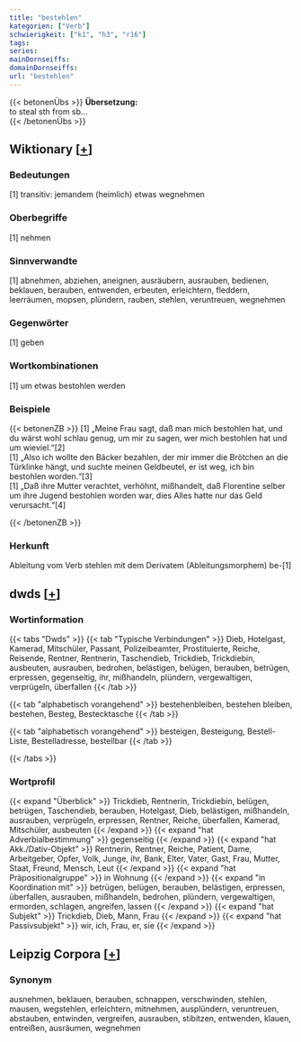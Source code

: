 ```yaml
---
title: "bestehlen"
kategorien: ["Verb"]
schwierigkeit: ["k1", "h3", "r16"]
tags:
series:
mainDornseiffs:
domainDornseiffs:
url: "bestehlen"
---
```


{{< betonenÜbs >}}
**Übersetzung:**  
to steal sth from sb...  
{{< /betonenÜbs >}}

## Wiktionary [[+](https://de.wiktionary.org/wiki/bestehlen)]

### Bedeutungen
[1] transitiv: jemandem (heimlich) etwas wegnehmen  

### Oberbegriffe
[1] nehmen  

### Sinnverwandte
[1] abnehmen, abziehen, aneignen, ausräubern, ausrauben, bedienen, beklauen, berauben, entwenden, erbeuten, erleichtern, fleddern, leerräumen, mopsen, plündern, rauben, stehlen, veruntreuen, wegnehmen  

### Gegenwörter
[1] geben  

### Wortkombinationen
[1] um etwas bestohlen werden  

### Beispiele
{{< betonenZB >}}
[1] „Meine Frau sagt, daß man mich bestohlen hat, und du wärst wohl schlau genug, um mir zu sagen, wer mich bestohlen hat und um wieviel.“[2]  
[1] „Also ich wollte den Bäcker bezahlen, der mir immer die Brötchen an die Türklinke hängt, und suchte meinen Geldbeutel, er ist weg, ich bin bestohlen worden.“[3]  
[1] „Daß ihre Mutter verachtet, verhöhnt, mißhandelt, daß Florentine selber um ihre Jugend bestohlen worden war, dies Alles hatte nur das Geld verursacht.“[4]  

{{< /betonenZB >}}
### Herkunft
Ableitung vom Verb stehlen mit dem Derivatem (Ableitungsmorphem) be-[1]  



## dwds [[+](https://www.dwds.de/wb/bestehlen)]

### Wortinformation
{{< tabs "Dwds" >}}
{{< tab "Typische Verbindungen" >}}
Dieb, Hotelgast, Kamerad, Mitschüler, Passant, Polizeibeamter, Prostituierte, Reiche, Reisende, Rentner, Rentnerin, Taschendieb, Trickdieb, Trickdiebin, ausbeuten, ausrauben, bedrohen, belästigen, belügen, berauben, betrügen, erpressen, gegenseitig, ihr, mißhandeln, plündern, vergewaltigen, verprügeln, überfallen
{{< /tab >}}

{{< tab "alphabetisch vorangehend" >}}
bestehenbleiben, bestehen bleiben, bestehen, Besteg, Bestecktasche
{{< /tab >}}

{{< tab "alphabetisch vorangehend" >}}
besteigen, Besteigung, Bestell-Liste, Bestelladresse, bestellbar
{{< /tab >}}

{{< /tabs >}}

### Wortprofil
{{< expand "Überblick" >}} Trickdieb, Rentnerin, Trickdiebin, belügen, betrügen, Taschendieb, berauben, Hotelgast, Dieb, belästigen, mißhandeln, ausrauben, verprügeln, erpressen, Rentner, Reiche, überfallen, Kamerad, Mitschüler, ausbeuten {{< /expand >}}
{{< expand "hat Adverbialbestimmung" >}} gegenseitig {{< /expand >}}
{{< expand "hat Akk./Dativ-Objekt" >}} Rentnerin, Rentner, Reiche, Patient, Dame, Arbeitgeber, Opfer, Volk, Junge, ihr, Bank, Elter, Vater, Gast, Frau, Mutter, Staat, Freund, Mensch, Leut {{< /expand >}}
{{< expand "hat Präpositionalgruppe" >}} in Wohnung {{< /expand >}}
{{< expand "in Koordination mit" >}} betrügen, belügen, berauben, belästigen, erpressen, überfallen, ausrauben, mißhandeln, bedrohen, plündern, vergewaltigen, ermorden, schlagen, angreifen, lassen {{< /expand >}}
{{< expand "hat Subjekt" >}} Trickdieb, Dieb, Mann, Frau {{< /expand >}}
{{< expand "hat Passivsubjekt" >}} wir, ich, Frau, er, sie {{< /expand >}}

## Leipzig Corpora [[+](https://corpora.uni-leipzig.de/en/res?word=bestehlen&corpusId=deu_newscrawl-public_2018)]


### Synonym
ausnehmen, beklauen, berauben, schnappen, verschwinden, stehlen, mausen, wegstehlen, erleichtern, mitnehmen, ausplündern, veruntreuen, abstauben, entwinden, vergreifen, ausrauben, stibitzen, entwenden, klauen, entreißen, ausräumen, wegnehmen

